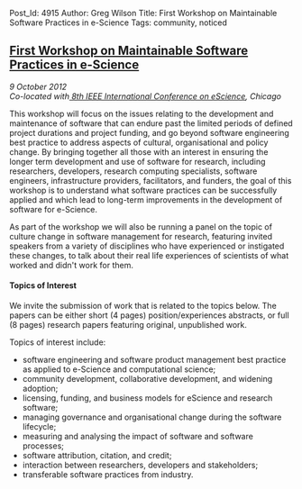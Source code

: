Post_Id: 4915
Author: Greg Wilson
Title: First Workshop on Maintainable Software Practices in e-Science
Tags: community, noticed

<h2><a href="http://software.ac.uk/maintainable-software-practice-workshop">First Workshop on Maintainable Software Practices in e-Science</a></h2>
<p><em>9 October 2012<br />
Co-located with<a href="http://www.ci.uchicago.edu/escience2012/"> 8th IEEE International Conference on eScience</a>, Chicago<br />
</em></p>
<p>This workshop will focus on the issues relating to the development and maintenance of software that can endure past the limited periods of defined project durations and project funding, and go beyond software engineering best practice to address aspects of cultural, organisational and policy change. By bringing together all those with an interest in ensuring the longer term development and use of software for research, including researchers, developers, research computing specialists, software engineers, infrastructure providers, facilitators, and funders, the goal of this workshop is to understand what software practices can be successfully applied and which lead to long-term improvements in the development of software for e-Science.</p>
<p>As part of the workshop we will also be running a panel on the topic of culture change in software management for research, featuring invited speakers from a variety of disciplines who have experienced or instigated these changes, to talk about their real life experiences of scientists of what worked and didn't work for them.</p>
<h4>Topics of Interest</h4>
<p>We invite the submission of work that is related to the topics below. The papers can be either short (4 pages) position/experiences abstracts, or full (8 pages) research papers featuring original, unpublished work.</p>
<p>Topics of interest include:</p>
<ul>
<li>software engineering and software product management best practice as applied to e-Science and computational science;</li>
<li>community development, collaborative development, and widening adoption;</li>
<li>licensing, funding, and business models for eScience and research software;</li>
<li>managing governance and organisational change during the software lifecycle;</li>
<li>measuring and analysing the impact of software and software processes;</li>
<li>software attribution, citation, and credit;</li>
<li>interaction between researchers, developers and stakeholders;</li>
<li>transferable software practices from industry.</li>
</ul>
